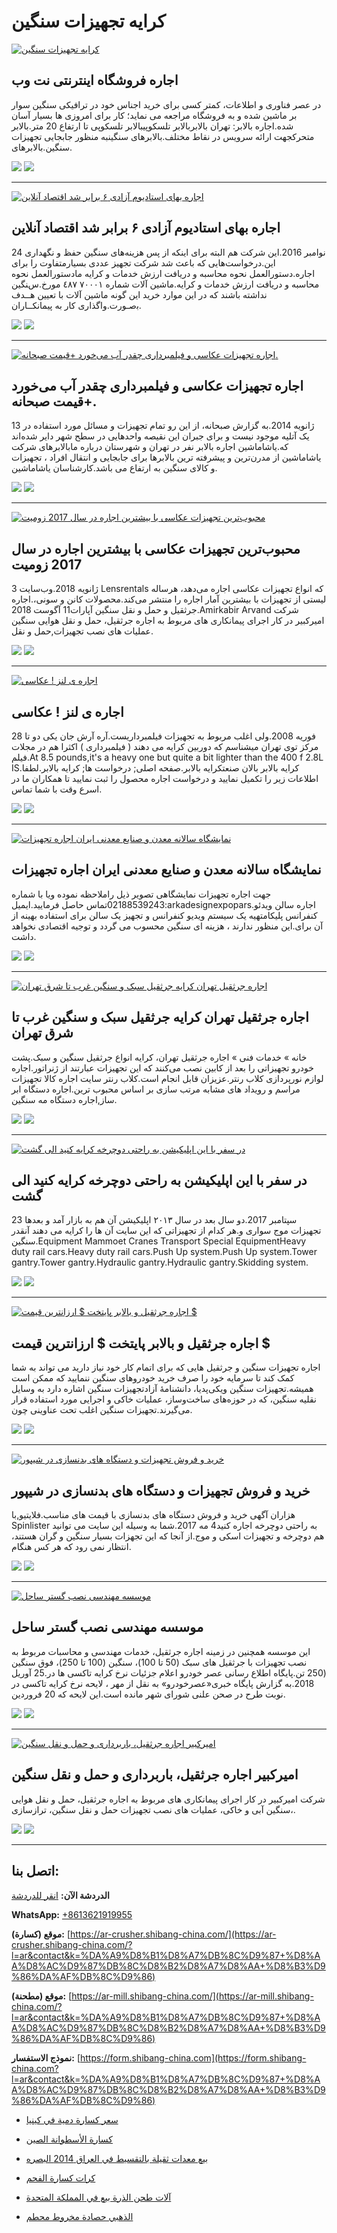 # کرایه تجهیزات سنگین

<a href="https://swt.shibang-china.com/?l=ar&img&k=%DA%A9%D8%B1%D8%A7%DB%8C%D9%87+%D8%AA%D8%AC%D9%87%DB%8C%D8%B2%D8%A7%D8%AA+%D8%B3%D9%86%DA%AF%DB%8C%D9%86" target="_blank">![کرایه تجهیزات سنگین](http://static.shibang-china.com/all-800x300/357.jpg)</a>

## اجاره فروشگاه اینترنتی نت وب
در عصر فناوری و اطلاعات، کمتر کسی برای خرید اجناس خود در ترافیکی سنگین سوار بر ماشین شده و به فروشگاه مراجعه می نماید؛ کار برای امروزی ها بسیار آسان شده.اجاره بالابر: تهران بالابربالابر تلسکوپیبالابر تلسکوپی تا ارتفاع 20 متر.بالابر متحرکجهت ارائه سرويس در نقاط مختلف.بالابرهای سنگينبه منظور جابجایی تجهيزات سنگين.بالابرهای.


<a href="https://whatsapp.shibangsoft.com/WhatsApp.php" target="_blank" title="WhatsApp">![](http://static.shibang-china.com/icon/whatsapp.png)</a> <a href="https://swt.shibang-china.com/?l=ar&icon&k=%DA%A9%D8%B1%D8%A7%DB%8C%D9%87+%D8%AA%D8%AC%D9%87%DB%8C%D8%B2%D8%A7%D8%AA+%D8%B3%D9%86%DA%AF%DB%8C%D9%86" target="_blank">![](http://static.shibang-china.com/icon/chat-ar.png)</a>

---

<a href="https://swt.shibang-china.com/?l=ar&img&k=%DA%A9%D8%B1%D8%A7%DB%8C%D9%87+%D8%AA%D8%AC%D9%87%DB%8C%D8%B2%D8%A7%D8%AA+%D8%B3%D9%86%DA%AF%DB%8C%D9%86" target="_blank">![اجاره بهای استادیوم آزادی ۶ برابر شد اقتصاد آنلاین](http://static.shibang-china.com/all-800x300/379.jpg)</a>

## اجاره بهای استادیوم آزادی ۶ برابر شد اقتصاد آنلاین
24 نوامبر 2016.این شرکت هم البته برای اینکه از پس هزینه‌های سنگین حفظ و نگهداری این.درخواست‌هایی که باعث شد شرکت تجهیز عددی بسیارمتفاوت را برای اجاره.دﺳﺘﻮراﻟﻌﻤﻞ ﻧﺤﻮه ﻣﺤﺎﺳﺒﻪ و درﻳﺎﻓﺖ ارزش ﺧﺪﻣﺎت و ﮐﺮاﻳﻪ ﻣﺎدﺳﺘﻮراﻟﻌﻤﻞ ﻧﺤﻮه ﻣﺤﺎﺳﺒﻪ و درﻳﺎﻓﺖ ارزش ﺧﺪﻣﺎت و ﮐﺮاﻳﻪ.ﻣﺎﺷﻴﻦ آﻻت ﺷﻤﺎره ٧٠٠٠١ ٤٨٧ ﻣﻮرخ.سﻨﮕﻴﻦ ﻧﺪاﺷﺘﻪ ﺑﺎﺷﻨﺪ ﮐﻪ در اﻳﻦ ﻣﻮارد ﺧﺮﻳﺪ اﻳﻦ ﮔﻮﻧﻪ ﻣﺎﺷﻴﻦ آﻻت ﺑﺎ ﺗﻌﻴﻴﻦ هــﺪف ﺑصـﻮرت.واﮔﺬارى ﮐﺎر ﺑﻪ ﭘﻴﻤﺎﻧﮑــﺎران.


<a href="https://whatsapp.shibangsoft.com/WhatsApp.php" target="_blank" title="WhatsApp">![](http://static.shibang-china.com/icon/whatsapp.png)</a> <a href="https://swt.shibang-china.com/?l=ar&icon&k=%DA%A9%D8%B1%D8%A7%DB%8C%D9%87+%D8%AA%D8%AC%D9%87%DB%8C%D8%B2%D8%A7%D8%AA+%D8%B3%D9%86%DA%AF%DB%8C%D9%86" target="_blank">![](http://static.shibang-china.com/icon/chat-ar.png)</a>

---

<a href="https://swt.shibang-china.com/?l=ar&img&k=%DA%A9%D8%B1%D8%A7%DB%8C%D9%87+%D8%AA%D8%AC%D9%87%DB%8C%D8%B2%D8%A7%D8%AA+%D8%B3%D9%86%DA%AF%DB%8C%D9%86" target="_blank">![اجاره تجهیزات عکاسی و فیلمبرداری چقدر آب می‌خورد +قیمت‌ صبحانه.](http://static.shibang-china.com/all-800x300/50.jpg)</a>

## اجاره تجهیزات عکاسی و فیلمبرداری چقدر آب می‌خورد +قیمت‌ صبحانه.
13 ژانويه 2014.به گزارش صبحانه، از این رو تمام تجهیزات و مسائل مورد استفاده در یک آتلیه موجود نیست و برای جبران این نقیصه واحدهایی در سطح شهر دایر شده‌اند که.یاشاماشین اجاره بالابر نفر در تهران و شهرستان درباره مابالابر‌های شرکت یاشا‌ماشین از مدرن‌ترین و پیشرفته‌ ترین بالابرها برای جابجایی و انتقال افراد ، تجهيزات و کالای سنگين به ارتفاع می باشد.کارشناسان یاشا‌ماشین.


<a href="https://whatsapp.shibangsoft.com/WhatsApp.php" target="_blank" title="WhatsApp">![](http://static.shibang-china.com/icon/whatsapp.png)</a> <a href="https://swt.shibang-china.com/?l=ar&icon&k=%DA%A9%D8%B1%D8%A7%DB%8C%D9%87+%D8%AA%D8%AC%D9%87%DB%8C%D8%B2%D8%A7%D8%AA+%D8%B3%D9%86%DA%AF%DB%8C%D9%86" target="_blank">![](http://static.shibang-china.com/icon/chat-ar.png)</a>

---

<a href="https://swt.shibang-china.com/?l=ar&img&k=%DA%A9%D8%B1%D8%A7%DB%8C%D9%87+%D8%AA%D8%AC%D9%87%DB%8C%D8%B2%D8%A7%D8%AA+%D8%B3%D9%86%DA%AF%DB%8C%D9%86" target="_blank">![محبوب‌ترین تجهیزات عکاسی با بیشترین اجاره در سال 2017 زومیت](http://static.shibang-china.com/all-800x300/181.jpg)</a>

## محبوب‌ترین تجهیزات عکاسی با بیشترین اجاره در سال 2017 زومیت
3 ژانويه 2018.وب‌سایت Lensrentals که انواع تجهیزات عکاسی اجاره می‌دهد، هرساله لیستی از تجهیزات با بیشترین آمار اجاره را منتشر می‌کند.محصولات کانن و سونی،.اجاره جرثقیل و حمل و نقل سنگین آپارات11 آگوست 2018.Amirkabir Arvand شرکت امیرکبیر در کار اجرای پیمانکاری های مربوط به اجاره جرثقیل، حمل و نقل هوایی سنگین عملیات های نصب تجهیزات,حمل و نقل.


<a href="https://whatsapp.shibangsoft.com/WhatsApp.php" target="_blank" title="WhatsApp">![](http://static.shibang-china.com/icon/whatsapp.png)</a> <a href="https://swt.shibang-china.com/?l=ar&icon&k=%DA%A9%D8%B1%D8%A7%DB%8C%D9%87+%D8%AA%D8%AC%D9%87%DB%8C%D8%B2%D8%A7%D8%AA+%D8%B3%D9%86%DA%AF%DB%8C%D9%86" target="_blank">![](http://static.shibang-china.com/icon/chat-ar.png)</a>

---

<a href="https://swt.shibang-china.com/?l=ar&img&k=%DA%A9%D8%B1%D8%A7%DB%8C%D9%87+%D8%AA%D8%AC%D9%87%DB%8C%D8%B2%D8%A7%D8%AA+%D8%B3%D9%86%DA%AF%DB%8C%D9%86" target="_blank">![اجاره ی لنز ! عکاسی](http://static.shibang-china.com/all-800x300/523.jpg)</a>

## اجاره ی لنز ! عکاسی
28 فوریه 2008.ولی اغلب مربوط به تجهیزات فیلمبرداریست.آره آرش جان یكی دو تا مركز توی تهران میشناسم كه دوربین كرایه می دهند ( فیلمبرداری ) اكثرا هم در مجلات فیلم.At 8.5 pounds,it&#39;s a heavy one but quite a bit lighter than the 400 f 2.8L IS.کرایه بالابر بالان صنعتکرایه بالابر.صفحه اصلی; درخواست ها; کرایه بالابر.لطفا اطلاعات زیر را تکمیل نمایید و درخواست اجاره محصول را ثبت نمایید تا همکاران ما در اسرع وقت با شما تماس.


<a href="https://whatsapp.shibangsoft.com/WhatsApp.php" target="_blank" title="WhatsApp">![](http://static.shibang-china.com/icon/whatsapp.png)</a> <a href="https://swt.shibang-china.com/?l=ar&icon&k=%DA%A9%D8%B1%D8%A7%DB%8C%D9%87+%D8%AA%D8%AC%D9%87%DB%8C%D8%B2%D8%A7%D8%AA+%D8%B3%D9%86%DA%AF%DB%8C%D9%86" target="_blank">![](http://static.shibang-china.com/icon/chat-ar.png)</a>

---

<a href="https://swt.shibang-china.com/?l=ar&img&k=%DA%A9%D8%B1%D8%A7%DB%8C%D9%87+%D8%AA%D8%AC%D9%87%DB%8C%D8%B2%D8%A7%D8%AA+%D8%B3%D9%86%DA%AF%DB%8C%D9%86" target="_blank">![نمایشگاه سالانه معدن و صنایع معدنی ایران اجاره تجهیزات](http://static.shibang-china.com/all-800x300/82.jpg)</a>

## نمایشگاه سالانه معدن و صنایع معدنی ایران اجاره تجهیزات
جهت اجاره تجهیزات نمایشگاهی تصویر ذیل راملاحظه نموده ویا با شماره 02188539243تماس حاصل فرمایید.ایمیل:arkadesignexpopars.اجاره سالن ویدئو کنفرانس پلیکامتهیه یک سیستم ویدیو کنفرانس و تجهیز یک سالن برای استفاده بهینه از آن برای.این منظور ندارند ، هزینه ای سنگین محسوب می گردد و توجیه اقتصادی نخواهد داشت.


<a href="https://whatsapp.shibangsoft.com/WhatsApp.php" target="_blank" title="WhatsApp">![](http://static.shibang-china.com/icon/whatsapp.png)</a> <a href="https://swt.shibang-china.com/?l=ar&icon&k=%DA%A9%D8%B1%D8%A7%DB%8C%D9%87+%D8%AA%D8%AC%D9%87%DB%8C%D8%B2%D8%A7%D8%AA+%D8%B3%D9%86%DA%AF%DB%8C%D9%86" target="_blank">![](http://static.shibang-china.com/icon/chat-ar.png)</a>

---

<a href="https://swt.shibang-china.com/?l=ar&img&k=%DA%A9%D8%B1%D8%A7%DB%8C%D9%87+%D8%AA%D8%AC%D9%87%DB%8C%D8%B2%D8%A7%D8%AA+%D8%B3%D9%86%DA%AF%DB%8C%D9%86" target="_blank">![اجاره جرثقیل تهران کرایه جرثقیل سبک و سنگین غرب تا شرق تهران](http://static.shibang-china.com/all-800x300/638.jpg)</a>

## اجاره جرثقیل تهران کرایه جرثقیل سبک و سنگین غرب تا شرق تهران
خانه » خدمات فنی » اجاره جرثقیل تهران، کرایه انواع جرثقیل سنگین و سبک.پشت خودرو تجهیزاتی را بعد از کابین نصب می‌کنند که این تجهیزات عبارتند از ژنراتور.اجاره لوازم نورپردازی کلاب رنتر.عزیزان قابل انجام است.کلاب رنتر سایت اجاره کالا تجهیزات مراسم و رویداد های مشابه مرتب سازی بر اساس محبوب ترین.اجاره دستگاه ابر ساز,اجاره دستگاه مه سنگین.


<a href="https://whatsapp.shibangsoft.com/WhatsApp.php" target="_blank" title="WhatsApp">![](http://static.shibang-china.com/icon/whatsapp.png)</a> <a href="https://swt.shibang-china.com/?l=ar&icon&k=%DA%A9%D8%B1%D8%A7%DB%8C%D9%87+%D8%AA%D8%AC%D9%87%DB%8C%D8%B2%D8%A7%D8%AA+%D8%B3%D9%86%DA%AF%DB%8C%D9%86" target="_blank">![](http://static.shibang-china.com/icon/chat-ar.png)</a>

---

<a href="https://swt.shibang-china.com/?l=ar&img&k=%DA%A9%D8%B1%D8%A7%DB%8C%D9%87+%D8%AA%D8%AC%D9%87%DB%8C%D8%B2%D8%A7%D8%AA+%D8%B3%D9%86%DA%AF%DB%8C%D9%86" target="_blank">![در سفر با این اپلیکیشن به راحتی دوچرخه کرایه کنید الی گشت](http://static.shibang-china.com/all-800x300/438.jpg)</a>

## در سفر با این اپلیکیشن به راحتی دوچرخه کرایه کنید الی گشت
23 سپتامبر 2017.دو سال بعد در سال ۲۰۱۳ اپلیکیشن آن هم به بازار آمد و بعدها تجهیزات موج سواری و.هر کدام از تجهیزاتی که این سایت آن ها را کرایه می دهند آنقدر سنگین.Equipment Mammoet Cranes Transport Special EquipmentHeavy duty rail cars.Heavy duty rail cars.Push Up system.Push Up system.Tower gantry.Tower gantry.Hydraulic gantry.Hydraulic gantry.Skidding system.


<a href="https://whatsapp.shibangsoft.com/WhatsApp.php" target="_blank" title="WhatsApp">![](http://static.shibang-china.com/icon/whatsapp.png)</a> <a href="https://swt.shibang-china.com/?l=ar&icon&k=%DA%A9%D8%B1%D8%A7%DB%8C%D9%87+%D8%AA%D8%AC%D9%87%DB%8C%D8%B2%D8%A7%D8%AA+%D8%B3%D9%86%DA%AF%DB%8C%D9%86" target="_blank">![](http://static.shibang-china.com/icon/chat-ar.png)</a>

---

<a href="https://swt.shibang-china.com/?l=ar&img&k=%DA%A9%D8%B1%D8%A7%DB%8C%D9%87+%D8%AA%D8%AC%D9%87%DB%8C%D8%B2%D8%A7%D8%AA+%D8%B3%D9%86%DA%AF%DB%8C%D9%86" target="_blank">![اجاره جرثقیل و بالابر پایتخت $ ارزانترین قیمت $](http://static.shibang-china.com/all-800x300/1193.jpg)</a>

## اجاره جرثقیل و بالابر پایتخت $ ارزانترین قیمت $
اجاره تجهیزات سنگین و جرثقیل هایی که برای اتمام کار خود نیاز دارید می تواند به شما کمک کند تا سرمایه خود را صرف خرید خودروهای سنگین ننمایید که ممکن است همیشه.تجهیزات سنگین ویکی‌پدیا، دانشنامهٔ آزادتجهیزات سنگین اشاره دارد به وسایل نقلیه سنگین، که در حوزه‌های ساخت‌وساز، عملیات خاکی و اجرایی مورد استفاده قرار می‌گیرند.تجهیزات سنگین اغلب تحت عناوینی چون.


<a href="https://whatsapp.shibangsoft.com/WhatsApp.php" target="_blank" title="WhatsApp">![](http://static.shibang-china.com/icon/whatsapp.png)</a> <a href="https://swt.shibang-china.com/?l=ar&icon&k=%DA%A9%D8%B1%D8%A7%DB%8C%D9%87+%D8%AA%D8%AC%D9%87%DB%8C%D8%B2%D8%A7%D8%AA+%D8%B3%D9%86%DA%AF%DB%8C%D9%86" target="_blank">![](http://static.shibang-china.com/icon/chat-ar.png)</a>

---

<a href="https://swt.shibang-china.com/?l=ar&img&k=%DA%A9%D8%B1%D8%A7%DB%8C%D9%87+%D8%AA%D8%AC%D9%87%DB%8C%D8%B2%D8%A7%D8%AA+%D8%B3%D9%86%DA%AF%DB%8C%D9%86" target="_blank">![خرید و فروش تجهیزات و دستگاه های بدنسازی در شیپور](http://static.shibang-china.com/all-800x300/185.jpg)</a>

## خرید و فروش تجهیزات و دستگاه های بدنسازی در شیپور
هزاران آگهی خرید و فروش دستگاه های بدنسازی با قیمت های مناسب.فلایتیو,با Spinlister به راحتی دوچرخه اجاره کنید4 مه 2017.شما به وسیله این سایت می توانید هم دوچرخه و تجهیزات اسکی و موج.از آنجا که این تجهزات بسیار سنگین و گران هستند، انتظار نمی رود که هر کس هنگام.


<a href="https://whatsapp.shibangsoft.com/WhatsApp.php" target="_blank" title="WhatsApp">![](http://static.shibang-china.com/icon/whatsapp.png)</a> <a href="https://swt.shibang-china.com/?l=ar&icon&k=%DA%A9%D8%B1%D8%A7%DB%8C%D9%87+%D8%AA%D8%AC%D9%87%DB%8C%D8%B2%D8%A7%D8%AA+%D8%B3%D9%86%DA%AF%DB%8C%D9%86" target="_blank">![](http://static.shibang-china.com/icon/chat-ar.png)</a>

---

<a href="https://swt.shibang-china.com/?l=ar&img&k=%DA%A9%D8%B1%D8%A7%DB%8C%D9%87+%D8%AA%D8%AC%D9%87%DB%8C%D8%B2%D8%A7%D8%AA+%D8%B3%D9%86%DA%AF%DB%8C%D9%86" target="_blank">![موسسه مهندسی نصب گستر ساحل](http://static.shibang-china.com/all-800x300/457.jpg)</a>

## موسسه مهندسی نصب گستر ساحل
این موسسه همچنین در زمینه اجاره جرثقیل، خدمات مهندسی و محاسبات مربوط به نصب تجهیزات با جرثقیل های سبک (50 تا 100)، سنگین (100 تا 250)، فوق سنگین (250 تن.پایگاه اطلاع رسانی عصر خودرو اعلام جزئیات نرخ کرایه تاکسی ها در.25 آوريل 2018.به گزارش پایگاه خبری«عصرخودرو» به نقل از مهر ، لایحه نرخ کرایه تاکسی در نوبت طرح در صحن علنی شورای شهر مانده است.این لایحه که 20 فروردین.


<a href="https://whatsapp.shibangsoft.com/WhatsApp.php" target="_blank" title="WhatsApp">![](http://static.shibang-china.com/icon/whatsapp.png)</a> <a href="https://swt.shibang-china.com/?l=ar&icon&k=%DA%A9%D8%B1%D8%A7%DB%8C%D9%87+%D8%AA%D8%AC%D9%87%DB%8C%D8%B2%D8%A7%D8%AA+%D8%B3%D9%86%DA%AF%DB%8C%D9%86" target="_blank">![](http://static.shibang-china.com/icon/chat-ar.png)</a>

---

<a href="https://swt.shibang-china.com/?l=ar&img&k=%DA%A9%D8%B1%D8%A7%DB%8C%D9%87+%D8%AA%D8%AC%D9%87%DB%8C%D8%B2%D8%A7%D8%AA+%D8%B3%D9%86%DA%AF%DB%8C%D9%86" target="_blank">![امیرکبیر اجاره جرثقیل، باربرداری و حمل و نقل سنگین](http://static.shibang-china.com/all-800x300/763.jpg)</a>

## امیرکبیر اجاره جرثقیل، باربرداری و حمل و نقل سنگین
شرکت امیرکبیر در کار اجرای پیمانکاری های مربوط به اجاره جرثقیل، حمل و نقل هوایی سنگین آبی و خاکی، عملیات های نصب تجهیزات حمل و نقل سنگین، ترازسازی،.

<a href="https://whatsapp.shibangsoft.com/WhatsApp.php" target="_blank" title="WhatsApp">![](http://static.shibang-china.com/icon/whatsapp.png)</a> <a href="https://swt.shibang-china.com/?l=ar&icon&k=%DA%A9%D8%B1%D8%A7%DB%8C%D9%87+%D8%AA%D8%AC%D9%87%DB%8C%D8%B2%D8%A7%D8%AA+%D8%B3%D9%86%DA%AF%DB%8C%D9%86" target="_blank">![](http://static.shibang-china.com/icon/chat-ar.png)</a>

---
## اتصل بنا:

**الدردشة الآن:** [انقر للدردشة](https://swt.shibang-china.com?l=ar&contact&k=%DA%A9%D8%B1%D8%A7%DB%8C%D9%87+%D8%AA%D8%AC%D9%87%DB%8C%D8%B2%D8%A7%D8%AA+%D8%B3%D9%86%DA%AF%DB%8C%D9%86)

**WhatsApp:**  [+8613621919955](https://whatsapp.shibangsoft.com/WhatsApp.php)

**موقع (كسارة):** [https://ar-crusher.shibang-china.com/](https://ar-crusher.shibang-china.com/?l=ar&contact&k=%DA%A9%D8%B1%D8%A7%DB%8C%D9%87+%D8%AA%D8%AC%D9%87%DB%8C%D8%B2%D8%A7%D8%AA+%D8%B3%D9%86%DA%AF%DB%8C%D9%86)

**موقع (مطحنة):** [https://ar-mill.shibang-china.com/](https://ar-mill.shibang-china.com/?l=ar&contact&k=%DA%A9%D8%B1%D8%A7%DB%8C%D9%87+%D8%AA%D8%AC%D9%87%DB%8C%D8%B2%D8%A7%D8%AA+%D8%B3%D9%86%DA%AF%DB%8C%D9%86)

**نموذج الاستفسار:** [https://form.shibang-china.com](https://form.shibang-china.com?l=ar&contact&k=%DA%A9%D8%B1%D8%A7%DB%8C%D9%87+%D8%AA%D8%AC%D9%87%DB%8C%D8%B2%D8%A7%D8%AA+%D8%B3%D9%86%DA%AF%DB%8C%D9%86)

* [سعر كسارة دمية في كينيا](../23/%D8%B3%D8%B9%D8%B1%20%D9%83%D8%B3%D8%A7%D8%B1%D8%A9%20%D8%AF%D9%85%D9%8A%D8%A9%20%D9%81%D9%8A%20%D9%83%D9%8A%D9%86%D9%8A%D8%A7.md)

* [كسارة الأسطوانة الصين](../25/%D9%83%D8%B3%D8%A7%D8%B1%D8%A9%20%D8%A7%D9%84%D8%A3%D8%B3%D8%B7%D9%88%D8%A7%D9%86%D8%A9%20%D8%A7%D9%84%D8%B5%D9%8A%D9%86.md)

* [بيع معدات ثقيلة بالتقسيط في العراق 2014 البصره](../21/%D8%A8%D9%8A%D8%B9%20%D9%85%D8%B9%D8%AF%D8%A7%D8%AA%20%D8%AB%D9%82%D9%8A%D9%84%D8%A9%20%D8%A8%D8%A7%D9%84%D8%AA%D9%82%D8%B3%D9%8A%D8%B7%20%D9%81%D9%8A%20%D8%A7%D9%84%D8%B9%D8%B1%D8%A7%D9%82%202014%20%D8%A7%D9%84%D8%A8%D8%B5%D8%B1%D9%87.md)

* [كرات كسارة الفحم](../23/%D9%83%D8%B1%D8%A7%D8%AA%20%D9%83%D8%B3%D8%A7%D8%B1%D8%A9%20%D8%A7%D9%84%D9%81%D8%AD%D9%85.md)

* [آلات طحن الذرة بيع في المملكة المتحدة](../22/%D8%A2%D9%84%D8%A7%D8%AA%20%D8%B7%D8%AD%D9%86%20%D8%A7%D9%84%D8%B0%D8%B1%D8%A9%20%D8%A8%D9%8A%D8%B9%20%D9%81%D9%8A%20%D8%A7%D9%84%D9%85%D9%85%D9%84%D9%83%D8%A9%20%D8%A7%D9%84%D9%85%D8%AA%D8%AD%D8%AF%D8%A9.md)

* [الذهبي حصادة مخروط محطم](../21/%D8%A7%D9%84%D8%B0%D9%87%D8%A8%D9%8A%20%D8%AD%D8%B5%D8%A7%D8%AF%D8%A9%20%D9%85%D8%AE%D8%B1%D9%88%D8%B7%20%D9%85%D8%AD%D8%B7%D9%85.md)